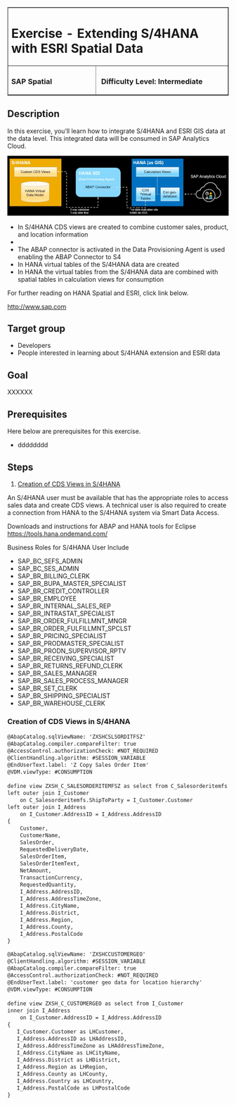 <table width=100% border=>
<tr><td colspan=2><h1>Exercise - Extending S/4HANA with ESRI Spatial Data</h1></td></tr>
<tr><td width=40%><h3>SAP Spatial</h3></td><td width=60%><h3>&nbsp;Difficulty Level: Intermediate</h3></td></tr>
</table>


## Description
In this exercise, you’ll learn how to integrate S/4HANA and ESRI GIS data at the data level. This integrated data will be consumed in SAP Analytics Cloud.

<img src="images/s4HpEsriDemoArch02.jpg">    

* In S/4HANA CDS views are created to combine customer sales, product, and location information
* 
* The ABAP connector is activated in the Data Provisioning Agent is used enabling the ABAP Connector to S4
* In HANA virtual tables of the S/4HANA data are created
* In HANA the virtual tables from the S/4HANA data are combined with spatial tables in calculation views for consumption






For further reading on HANA Spatial and ESRI, click link below.

<http://www.sap.com>

## Target group

* Developers
* People interested in learning about S/4HANA extension and ESRI data  


## Goal

XXXXXX


## Prerequisites
  
Here below are prerequisites for this exercise.

* dddddddd


## Steps

1. [Creation of CDS Views in S/4HANA](#cdsview1)

An S/4HANA user must be available that has the appropriate roles to access sales data and create CDS views. A technical user is also required to create a connection from HANA to the S/4HANA system via Smart Data Access.

Downloads and instructions for ABAP and HANA tools for Eclipse
	https://tools.hana.ondemand.com/

Business Roles for S/4HANA User Include 
* SAP_BC_SEFS_ADMIN
* SAP_BC_SES_ADMIN
* SAP_BR_BILLING_CLERK
* SAP_BR_BUPA_MASTER_SPECIALIST
* SAP_BR_CREDIT_CONTROLLER
* SAP_BR_EMPLOYEE
* SAP_BR_INTERNAL_SALES_REP
* SAP_BR_INTRASTAT_SPECIALIST
* SAP_BR_ORDER_FULFILLMNT_MNGR
* SAP_BR_ORDER_FULFILLMNT_SPCLST
* SAP_BR_PRICING_SPECIALIST
* SAP_BR_PRODMASTER_SPECIALIST
* SAP_BR_PRODN_SUPERVISOR_RPTV
* SAP_BR_RECEIVING_SPECIALIST
* SAP_BR_RETURNS_REFUND_CLERK
* SAP_BR_SALES_MANAGER
* SAP_BR_SALES_PROCESS_MANAGER
* SAP_BR_SET_CLERK
* SAP_BR_SHIPPING_SPECIALIST
* SAP_BR_WAREHOUSE_CLERK


### <a name="cdsview1"></a> Creation of CDS Views in S/4HANA
	
```
@AbapCatalog.sqlViewName: 'ZXSHCSLSORDITFSZ'
@AbapCatalog.compiler.compareFilter: true
@AccessControl.authorizationCheck: #NOT_REQUIRED
@ClientHandling.algorithm: #SESSION_VARIABLE
@EndUserText.label: 'Z Copy Sales Order Item'
@VDM.viewType: #CONSUMPTION

define view ZXSH_C_SALESORDERITEMFSZ as select from C_Salesorderitemfs
left outer join I_Customer
    on C_Salesorderitemfs.ShipToParty = I_Customer.Customer
left outer join I_Address
    on I_Customer.AddressID = I_Address.AddressID
{
    Customer,
    CustomerName,
    SalesOrder,
    RequestedDeliveryDate,
    SalesOrderItem,
    SalesOrderItemText,
    NetAmount,
    TransactionCurrency,
    RequestedQuantity,
    I_Address.AddressID,
    I_Address.AddressTimeZone,
    I_Address.CityName,
    I_Address.District,
    I_Address.Region,
    I_Address.County,
    I_Address.PostalCode
}
```

```
@AbapCatalog.sqlViewName: 'ZXSHCCUSTOMERGEO'
@ClientHandling.algorithm: #SESSION_VARIABLE
@AbapCatalog.compiler.compareFilter: true
@AccessControl.authorizationCheck: #NOT_REQUIRED
@EndUserText.label: 'customer geo data for location hierarchy'
@VDM.viewType: #CONSUMPTION

define view ZXSH_C_CUSTOMERGEO as select from I_Customer 
inner join I_Address
    on I_Customer.AddressID = I_Address.AddressID
{
   I_Customer.Customer as LHCustomer,
   I_Address.AddressID as LHAddressID, 
   I_Address.AddressTimeZone as LHAddressTimeZone, 
   I_Address.CityName as LHCityName,
   I_Address.District as LHDistrict,
   I_Address.Region as LHRegion,
   I_Address.County as LHCounty,
   I_Address.Country as LHCountry,
   I_Address.PostalCode as LHPostalCode
}
```

	
	


